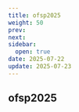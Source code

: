 ```yaml
---
title: ofsp2025
weight: 50
prev: 
next: 
sidebar:
  open: true
date: 2025-07-22
update: 2025-07-23
---
```


## ofsp2025



